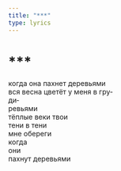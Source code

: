 ```yaml
---
title: "***"
type: lyrics
---
```


<h1>***</h1>

<section>

когда она пахнет деревьями\
вся весна цветёт у меня в гру&#8208;\
ди&#8208;\
ревьями\
тёплые веки твои\
тени в тени\
мне обереги\
когда\
они\
пахнут деревьями

</section>
